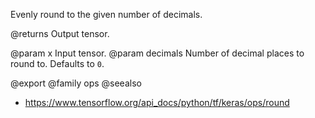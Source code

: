 Evenly round to the given number of decimals.

@returns
    Output tensor.

@param x Input tensor.
@param decimals Number of decimal places to round to. Defaults to `0`.

@export
@family ops
@seealso
+ <https://www.tensorflow.org/api_docs/python/tf/keras/ops/round>
